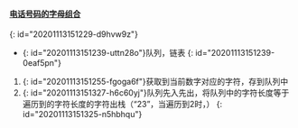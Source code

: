 #### [电话号码的字母组合](https://leetcode-cn.com/problems/letter-combinations-of-a-phone-number/)
{: id="20201113151229-d9hvw9z"}

* {: id="20201113151239-uttn28o"}队列，链表
{: id="20201113151239-0eaf5pn"}

1. {: id="20201113151255-fgoga6f"}获取到当前数字对应的字符，存到队列中
2. {: id="20201113151327-h6c60yj"}队列先入先出，将队列中的字符长度等于遍历到的字符长度的字符出栈（“23”，当遍历到2时，）
{: id="20201113151325-n5hbhqu"}
